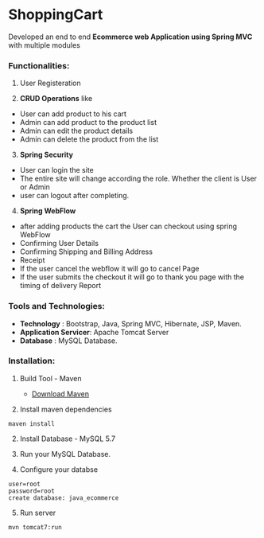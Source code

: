 # ShoppingCart 

Developed an end to end **Ecommerce web Application using Spring MVC** with multiple
modules

### Functionalities:

1. User Registeration

2. **CRUD Operations** like

* User can add product to his cart
* Admin can add product to the product list
* Admin can edit the product details
* Admin can delete the product from the list

3. **Spring Security**

* User can login the site
* The entire site will change according the role. Whether the client is User or Admin
* user can logout after completing.

4. **Spring WebFlow**

* after adding products the cart the User can checkout using spring WebFlow
* Confirming User Details
* Confirming Shipping and Billing Address
* Receipt
* If the user cancel the webflow it will go to cancel Page
* If the user submits the checkout it will go to thank you page with the timing of delivery Report

### Tools and Technologies:

* **Technology** : Bootstrap, Java, Spring MVC, Hibernate, JSP, Maven.
* **Application Servicer**: Apache Tomcat Server
* **Database** : MySQL Database.

### Installation:

1. Build Tool - Maven

   * [Download Maven](https://maven.apache.org/download.cgi)

2. Install maven dependencies
```
maven install
```
2. Install Database - MySQL 5.7

3. Run your MySQL Database.

4. Configure your databse
```
user=root
password=root
create database: java_ecommerce
```
5. Run server
```
mvn tomcat7:run
```